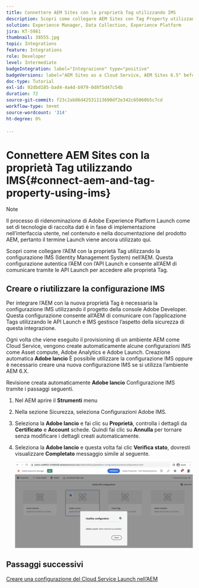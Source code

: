 ```yaml
---
title: Connettere AEM Sites con la proprietà Tag utilizzando IMS
description: Scopri come collegare AEM Sites con Tag Property utilizzando la configurazione IMS nell’AEM. Questa configurazione autentica l’AEM con l’API Launch e consente all’AEM di comunicare tramite le API Launch per accedere alle proprietà Tag.
solution: Experience Manager, Data Collection, Experience Platform
jira: KT-5981
thumbnail: 38555.jpg
topic: Integrations
feature: Integrations
role: Developer
level: Intermediate
badgeIntegration: label="Integrazione" type="positive"
badgeVersions: label="AEM Sites as a Cloud Service, AEM Sites 6.5" before-title="false"
doc-type: Tutorial
exl-id: 92dbd185-bad4-4a4d-b979-0d8f5d47c54b
duration: 72
source-git-commit: f23c2ab86d42531113690df2e342c65060b5c7cd
workflow-type: tm+mt
source-wordcount: '314'
ht-degree: 0%

---
```


# Connettere AEM Sites con la proprietà Tag utilizzando IMS{#connect-aem-and-tag-property-using-ims}

>[!NOTE]
>
>Il processo di ridenominazione di Adobe Experience Platform Launch come set di tecnologie di raccolta dati è in fase di implementazione nell’interfaccia utente, nel contenuto e nella documentazione del prodotto AEM, pertanto il termine Launch viene ancora utilizzato qui.

Scopri come collegare l’AEM con la proprietà Tag utilizzando la configurazione IMS (Identity Management System) nell’AEM. Questa configurazione autentica l’AEM con l’API Launch e consente all’AEM di comunicare tramite le API Launch per accedere alle proprietà Tag.

## Creare o riutilizzare la configurazione IMS

Per integrare l’AEM con la nuova proprietà Tag è necessaria la configurazione IMS utilizzando il progetto della console Adobe Developer. Questa configurazione consente all’AEM di comunicare con l’applicazione Tags utilizzando le API Launch e IMS gestisce l’aspetto della sicurezza di questa integrazione.

Ogni volta che viene eseguito il provisioning di un ambiente AEM come Cloud Service, vengono create automaticamente alcune configurazioni IMS come Asset compute, Adobe Analytics e Adobe Launch. Creazione automatica **Adobe lancio** È possibile utilizzare la configurazione IMS oppure è necessario creare una nuova configurazione IMS se si utilizza l’ambiente AEM 6.X.

Revisione creata automaticamente **Adobe lancio** Configurazione IMS tramite i passaggi seguenti.

1. Nel AEM aprire il **Strumenti** menu

1. Nella sezione Sicurezza, seleziona Configurazioni Adobe IMS.

1. Seleziona la **Adobe lancio** e fai clic su **Proprietà**, controlla i dettagli da **Certificato** e **Account** schede. Quindi fai clic su **Annulla** per tornare senza modificare i dettagli creati automaticamente.

1. Seleziona la **Adobe lancio** e questa volta fai clic **Verifica stato**, dovresti visualizzare **Completato** messaggio simile al seguente.

   ![Adobe di configurazione IMS integra per Launch](assets/adobe-launch-healthy-ims-config.png)


## Passaggi successivi

[Creare una configurazione del Cloud Service Launch nell’AEM](create-aem-launch-cloud-service.md)
